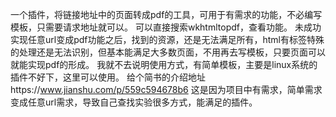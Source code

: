 一个插件，将链接地址中的页面转成pdf的工具，可用于有需求的功能，不必编写模板，只需要请求地址就可以。
可以直接搜索wkhtmltopdf，查看功能。
未成功实现任意url变成pdf功能之后，找到的资源，还是无法满足所有，html有标签特殊的处理还是无法识别，但基本能满足大多数页面，不用再去写模板，只要页面可以
就能实现pdf的形成。
我就不去说明使用方式，有简单模板，主要是linux系统的插件不好下，这里可以使用。
给个简书的介绍地址https://www.jianshu.com/p/559c594678b6
这是因为项目中有需求，简单需求变成任意url需求，导致自己查找实验很多方式，能满足的插件。

